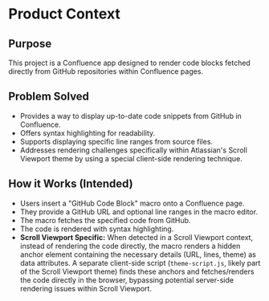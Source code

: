 # Product Context

## Purpose

This project is a Confluence app designed to render code blocks fetched directly from GitHub repositories within Confluence pages.

## Problem Solved

-   Provides a way to display up-to-date code snippets from GitHub in Confluence.
-   Offers syntax highlighting for readability.
-   Supports displaying specific line ranges from source files.
-   Addresses rendering challenges specifically within Atlassian's Scroll Viewport theme by using a special client-side rendering technique.

## How it Works (Intended)

-   Users insert a "GitHub Code Block" macro onto a Confluence page.
-   They provide a GitHub URL and optional line ranges in the macro editor.
-   The macro fetches the specified code from GitHub.
-   The code is rendered with syntax highlighting.
-   **Scroll Viewport Specific:** When detected in a Scroll Viewport context, instead of rendering the code directly, the macro renders a hidden anchor element containing the necessary details (URL, lines, theme) as data attributes. A separate client-side script (`theme-script.js`, likely part of the Scroll Viewport theme) finds these anchors and fetches/renders the code directly in the browser, bypassing potential server-side rendering issues within Scroll Viewport.